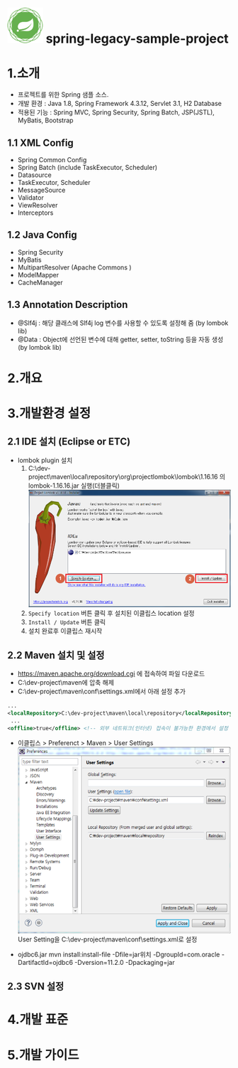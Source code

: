<img src="images/spring-framework.png" width="80" height="80"> spring-legacy-sample-project
==========================

# 1.소개

- 프로젝트를 위한 Spring 샘플 소스.
- 개발 환경 : Java 1.8, Spring Framework 4.3.12, Servlet 3.1, H2 Database 
- 적용된 기능 : Spring MVC, Spring Security, Spring Batch, JSP(JSTL), MyBatis, Bootstrap  

## 1.1 XML Config
- Spring Common Config
- Spring Batch (include TaskExecutor, Scheduler)
- Datasource
- TaskExecutor, Scheduler
- MessageSource
- Validator
- ViewResolver
- Interceptors

## 1.2 Java Config
- Spring Security
- MyBatis
- MultipartResolver (Apache Commons )
- ModelMapper
- CacheManager

## 1.3 Annotation Description
- @Slf4j : 해당 클래스에 Slf4j log 변수를 사용할 수 있도록 설정해 줌 (by lombok lib)
- @Data : Object에 선언된 변수에 대해 getter, setter, toString 등을 자동 생성 (by lombok lib)

# 2.개요


# 3.개발환경 설정

## 2.1 IDE 설치 (Eclipse or ETC)
- lombok plugin 설치 
   1. C:\dev-project\maven\local\repository\org\projectlombok\lombok\1.16.16 의 lombok-1.16.16.jar 실행(더블클릭)
![maven](images/002.png)
   2. ``Specify location`` 버튼 클릭 후 설치된 이클립스 location 설정
   3. ``Install / Update`` 버튼 클릭
   4. 설치 완료후 이클립스 재시작

## 2.2 Maven 설치 및 설정
   - <https://maven.apache.org/download.cgi> 에 접속하여 파일 다운로드
   - C:\dev-project\maven에 압축 해제
   - C:\dev-project\maven\conf\settings.xml에서 아래 설정 추가
   ```xml 
   ...
   <localRepository>C:\dev-project\maven\local\repository</localRepository> <!-- artifacts가 저장되는 위치 지정 -->
	...
   <offline>true</offline> <!-- 외부 네트워크(인터넷) 접속이 불가능한 환경에서 설정 -->
   ```
   - 이클립스 > Preferenct > Maven > User Settings
   ![maven](images/001.png)
   User Setting을 C:\dev-project\maven\conf\settings.xml로 설정
   
   - ojdbc6.jar
   mvn install:install-file -Dfile=jar위치 -DgroupId=com.oracle -DartifactId=ojdbc6 -Dversion=11.2.0 -Dpackaging=jar

## 2.3 SVN 설정



# 4.개발 표준




# 5.개발 가이드
